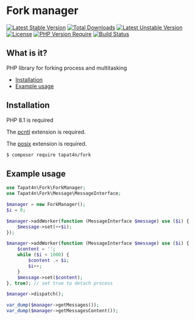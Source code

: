 # Fork manager
[![Latest Stable Version](http://poser.pugx.org/tapat4n/fork/v)](https://packagist.org/packages/tapat4n/fork)
[![Total Downloads](http://poser.pugx.org/tapat4n/fork/downloads)](https://packagist.org/packages/tapat4n/fork)
[![Latest Unstable Version](http://poser.pugx.org/tapat4n/fork/v/unstable)](https://packagist.org/packages/tapat4n/fork)
[![License](http://poser.pugx.org/tapat4n/fork/license)](https://packagist.org/packages/tapat4n/fork)
[![PHP Version Require](http://poser.pugx.org/tapat4n/fork/require/php)](https://packagist.org/packages/tapat4n/fork)
[![Build Status](https://travis-ci.org/tapat4n/fork.svg?branch=master)](https://travis-ci.org/tapat4n/fork)

## What is it?

PHP library for forking process and multitasking

- [Installation](#installation)
- [Example usage](#example-usage)

## Installation
PHP 8.1 is required

The [pcntl](http://php.net/pcntl) extension is required.

The [posix](http://php.net/posix) extension is required.

```bash
$ composer require tapat4n/fork
```

## Example usage
```php
use Tapat4n\Fork\ForkManager;
use Tapat4n\Fork\Message\MessageInterface;

$manager = new ForkManager();
$i = 0;

$manager->addWorker(function (MessageInterface $message) use ($i) {
    $message->set(++$i);
});

$manager->addWorker(function (MessageInterface $message) use ($i) {
    $content = '';
    while ($i < 1000) {
        $content .= $i;
        $i++;
    }
    $message->set($content);
}, true); // set true to detach process

$manager->dispatch();

var_dump($manager->getMessages());
var_dump($manager->getMessagesContent());

```
